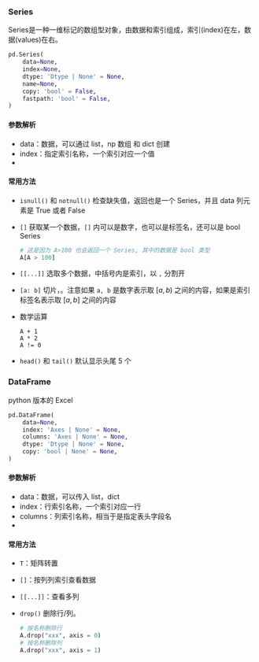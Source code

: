 ### Series

Series是一种一维标记的数组型对象，由数据和索引组成，索引(index)在左，数据(values)在右。

```python
pd.Series(
    data=None,
    index=None,
    dtype: 'Dtype | None' = None,
    name=None,
    copy: 'bool' = False,
    fastpath: 'bool' = False,
)
```

#### 参数解析

- data：数据，可以通过 list，np 数组 和 dict 创建
- index：指定索引名称，一个索引对应一个值
- 



#### 常用方法

- `isnull()` 和 `notnull()` 检查缺失值，返回也是一个 Series，并且 data 列元素是 True 或者 False

- `[]` 获取某一个数据，`[]` 内可以是数字，也可以是标签名，还可以是 bool Series

  ```python
  # 这是因为 A>100 也会返回一个 Series, 其中的数据是 bool 类型
  A[A > 100]
  ```

- `[[...]]` 选取多个数据，中括号内是索引，以 `,` 分割开

- `[a: b]` 切片，。注意如果 `a, b` 是数字表示取 $[a, b)$ 之间的内容，如果是索引标签名表示取 $[a, b]$ 之间的内容

- 数学运算

  ```
  A + 1
  A * 2
  A != 0
  ```

- `head()` 和 `tail()` 默认显示头尾 5 个



### DataFrame

python 版本的 Excel

```python
pd.DataFrame(
    data=None,
    index: 'Axes | None' = None,
    columns: 'Axes | None' = None,
    dtype: 'Dtype | None' = None,
    copy: 'bool | None' = None,
)
```

#### 参数解析

- data：数据，可以传入 list，dict
- index：行索引名称，一个索引对应一行
- columns：列索引名称，相当于是指定表头字段名
-  



#### 常用方法

- `T`：矩阵转置

- `[]`：按列列索引查看数据

- `[[...]]`：查看多列

- `drop()` 删除行/列。

  ```python
  # 按名称删除行
  A.drop("xxx", axis = 0)
  # 按名称删除列
  A.drop("xxx", axis = 1)
  ```

  

 